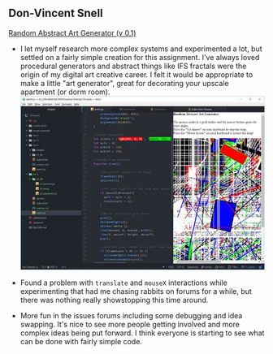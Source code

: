 ## Don-Vincent Snell

[Random Abstract Art Generator (v 0.1)](https://dvsnell.github.io/120-work/hw-4/)

* I let myself research more complex systems and experimented a lot, but settled on a fairly simple creation for this assignment.  I've always loved procedural generators and abstract things like IFS fractals were the origin of my digital art creative career.  I felt it would be appropriate to make a little "art generator", great for decorating your upscale apartment (or dorm room).   ![Workspace](./images/h5screenshot.jpg)

* Found a problem with `translate` and `mouseX` interactions while experimenting that had me chasing rabbits on forums for a while, but there was nothing really showstopping this time around.

* More fun in the issues forums including some debugging and idea swapping.  It's nice to see more people getting involved and more complex ideas being put forward.  I think everyone is starting to see what can be done with fairly simple code.
